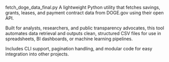 fetch_doge_data_final.py
A lightweight Python utility that fetches savings, grants, leases, and payment contract data from DOGE.gov using their open API.

Built for analysts, researchers, and public transparency advocates, this tool automates data retrieval and outputs clean, structured CSV files for use in spreadsheets, BI dashboards, or machine learning pipelines.

Includes CLI support, pagination handling, and modular code for easy integration into other projects.
